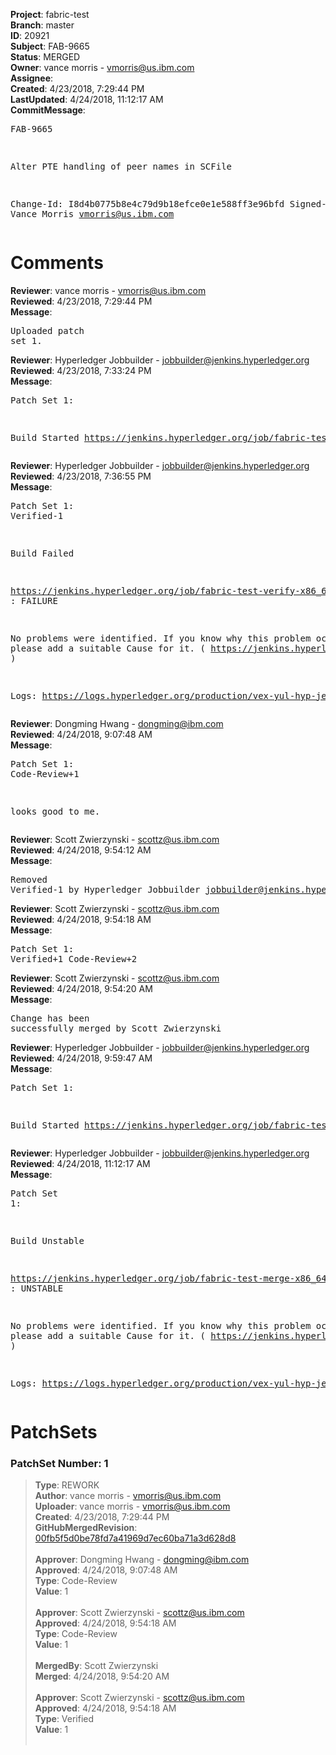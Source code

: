 <strong>Project</strong>: fabric-test<br><strong>Branch</strong>: master<br><strong>ID</strong>: 20921<br><strong>Subject</strong>: FAB-9665<br><strong>Status</strong>: MERGED<br><strong>Owner</strong>: vance morris - vmorris@us.ibm.com<br><strong>Assignee</strong>:<br><strong>Created</strong>: 4/23/2018, 7:29:44 PM<br><strong>LastUpdated</strong>: 4/24/2018, 11:12:17 AM<br><strong>CommitMessage</strong>:<br><pre>FAB-9665

Alter PTE handling of peer names in SCFile

Change-Id: I8d4b0775b8e4c79d9b18efce0e1e588ff3e96bfd
Signed-off-by: Vance Morris <vmorris@us.ibm.com>
</pre><h1>Comments</h1><strong>Reviewer</strong>: vance morris - vmorris@us.ibm.com<br><strong>Reviewed</strong>: 4/23/2018, 7:29:44 PM<br><strong>Message</strong>: <pre>Uploaded patch set 1.</pre><strong>Reviewer</strong>: Hyperledger Jobbuilder - jobbuilder@jenkins.hyperledger.org<br><strong>Reviewed</strong>: 4/23/2018, 7:33:24 PM<br><strong>Message</strong>: <pre>Patch Set 1:

Build Started https://jenkins.hyperledger.org/job/fabric-test-verify-x86_64/1128/</pre><strong>Reviewer</strong>: Hyperledger Jobbuilder - jobbuilder@jenkins.hyperledger.org<br><strong>Reviewed</strong>: 4/23/2018, 7:36:55 PM<br><strong>Message</strong>: <pre>Patch Set 1: Verified-1

Build Failed 

https://jenkins.hyperledger.org/job/fabric-test-verify-x86_64/1128/ : FAILURE

No problems were identified. If you know why this problem occurred, please add a suitable Cause for it. ( https://jenkins.hyperledger.org/job/fabric-test-verify-x86_64/1128/ )

Logs: https://logs.hyperledger.org/production/vex-yul-hyp-jenkins-3/fabric-test-verify-x86_64/1128</pre><strong>Reviewer</strong>: Dongming Hwang - dongming@ibm.com<br><strong>Reviewed</strong>: 4/24/2018, 9:07:48 AM<br><strong>Message</strong>: <pre>Patch Set 1: Code-Review+1

looks good to me.</pre><strong>Reviewer</strong>: Scott Zwierzynski - scottz@us.ibm.com<br><strong>Reviewed</strong>: 4/24/2018, 9:54:12 AM<br><strong>Message</strong>: <pre>Removed Verified-1 by Hyperledger Jobbuilder <jobbuilder@jenkins.hyperledger.org>
</pre><strong>Reviewer</strong>: Scott Zwierzynski - scottz@us.ibm.com<br><strong>Reviewed</strong>: 4/24/2018, 9:54:18 AM<br><strong>Message</strong>: <pre>Patch Set 1: Verified+1 Code-Review+2</pre><strong>Reviewer</strong>: Scott Zwierzynski - scottz@us.ibm.com<br><strong>Reviewed</strong>: 4/24/2018, 9:54:20 AM<br><strong>Message</strong>: <pre>Change has been successfully merged by Scott Zwierzynski</pre><strong>Reviewer</strong>: Hyperledger Jobbuilder - jobbuilder@jenkins.hyperledger.org<br><strong>Reviewed</strong>: 4/24/2018, 9:59:47 AM<br><strong>Message</strong>: <pre>Patch Set 1:

Build Started https://jenkins.hyperledger.org/job/fabric-test-merge-x86_64/247/</pre><strong>Reviewer</strong>: Hyperledger Jobbuilder - jobbuilder@jenkins.hyperledger.org<br><strong>Reviewed</strong>: 4/24/2018, 11:12:17 AM<br><strong>Message</strong>: <pre>Patch Set 1:

Build Unstable 

https://jenkins.hyperledger.org/job/fabric-test-merge-x86_64/247/ : UNSTABLE

No problems were identified. If you know why this problem occurred, please add a suitable Cause for it. ( https://jenkins.hyperledger.org/job/fabric-test-merge-x86_64/247/ )

Logs: https://logs.hyperledger.org/production/vex-yul-hyp-jenkins-3/fabric-test-merge-x86_64/247</pre><h1>PatchSets</h1><h3>PatchSet Number: 1</h3><blockquote><strong>Type</strong>: REWORK<br><strong>Author</strong>: vance morris - vmorris@us.ibm.com<br><strong>Uploader</strong>: vance morris - vmorris@us.ibm.com<br><strong>Created</strong>: 4/23/2018, 7:29:44 PM<br><strong>GitHubMergedRevision</strong>: [00fb5f5d0be78fd7a41969d7ec60ba71a3d628d8](https://github.com/hyperledger/fabric-test/commit/00fb5f5d0be78fd7a41969d7ec60ba71a3d628d8)<br><br><strong>Approver</strong>: Dongming Hwang - dongming@ibm.com<br><strong>Approved</strong>: 4/24/2018, 9:07:48 AM<br><strong>Type</strong>: Code-Review<br><strong>Value</strong>: 1<br><br><strong>Approver</strong>: Scott Zwierzynski - scottz@us.ibm.com<br><strong>Approved</strong>: 4/24/2018, 9:54:18 AM<br><strong>Type</strong>: Code-Review<br><strong>Value</strong>: 1<br><br><strong>MergedBy</strong>: Scott Zwierzynski<br><strong>Merged</strong>: 4/24/2018, 9:54:20 AM<br><br><strong>Approver</strong>: Scott Zwierzynski - scottz@us.ibm.com<br><strong>Approved</strong>: 4/24/2018, 9:54:18 AM<br><strong>Type</strong>: Verified<br><strong>Value</strong>: 1<br><br></blockquote>